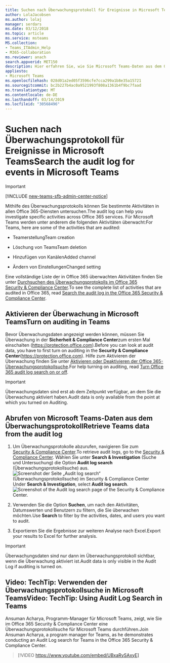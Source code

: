 ```yaml
---
title: Suchen nach Überwachungsprotokoll für Ereignisse in Microsoft Teams
author: LolaJacobsen
ms.author: lolaj
manager: serdars
ms.date: 03/12/2018
ms.topic: article
ms.service: msteams
MS.collection:
- Teams_ITAdmin_Help
- M365-collaboration
ms.reviewer: anach
search.appverid: MET150
description: Hier erfahren Sie, wie Sie Microsoft Teams-Daten aus dem Office 365-Überwachungsprotokoll abrufen.
appliesto:
- Microsoft Teams
ms.openlocfilehash: 028d01a2ed05f3596cfe7cca299a1b8e35a15721
ms.sourcegitcommit: bc2b227b4ac0a9521993f808a1361b4f9bc7faad
ms.translationtype: MT
ms.contentlocale: de-DE
ms.lasthandoff: 03/14/2019
ms.locfileid: "30568496"
---
```

<a name="search-the-audit-log-for-events-in-microsoft-teams"></a><span data-ttu-id="2878b-103">Suchen nach Überwachungsprotokoll für Ereignisse in Microsoft Teams</span><span class="sxs-lookup"><span data-stu-id="2878b-103">Search the audit log for events in Microsoft Teams</span></span>
==================================================
> [!IMPORTANT]
> [!INCLUDE [new-teams-sfb-admin-center-notice](includes/new-teams-sfb-admin-center-notice.md)]

<span data-ttu-id="2878b-104">Mithilfe des Überwachungsprotokolls können Sie bestimmte Aktivitäten in allen Office 365-Diensten untersuchen.</span><span class="sxs-lookup"><span data-stu-id="2878b-104">The audit log can help you investigate specific activities across Office 365 services.</span></span> <span data-ttu-id="2878b-105">Für Microsoft Teams werden unter anderem die folgenden Aktivitäten überwacht:</span><span class="sxs-lookup"><span data-stu-id="2878b-105">For Teams, here are some of the activities that are audited:</span></span>

-   <span data-ttu-id="2878b-106">Teamerstellung</span><span class="sxs-lookup"><span data-stu-id="2878b-106">Team creation</span></span>

-   <span data-ttu-id="2878b-107">Löschung von Teams</span><span class="sxs-lookup"><span data-stu-id="2878b-107">Team deletion</span></span>

-   <span data-ttu-id="2878b-108">Hinzufügen von Kanälen</span><span class="sxs-lookup"><span data-stu-id="2878b-108">Added channel</span></span>

-   <span data-ttu-id="2878b-109">Ändern von Einstellungen</span><span class="sxs-lookup"><span data-stu-id="2878b-109">Changed setting</span></span>

<span data-ttu-id="2878b-110">Eine vollständige Liste der in Office 365 überwachten Aktivitäten finden Sie unter [Durchsuchen des Überwachungsprotokolls im Office 365 Security & Compliance Center](https://support.office.com/article/0d4d0f35-390b-4518-800e-0c7ec95e946c).</span><span class="sxs-lookup"><span data-stu-id="2878b-110">To see the complete list of activities that are audited in Office 365, read [Search the audit log in the Office 365 Security & Compliance Center](https://support.office.com/article/0d4d0f35-390b-4518-800e-0c7ec95e946c).</span></span>

## <a name="turn-on-auditing-in-teams"></a><span data-ttu-id="2878b-111">Aktivieren der Überwachung in Microsoft Teams</span><span class="sxs-lookup"><span data-stu-id="2878b-111">Turn on auditing in Teams</span></span>

<span data-ttu-id="2878b-112">Bevor Überwachungsdaten angezeigt werden können, müssen Sie Überwachung in der **Sicherheit & Compliance Center**zum ersten Mal einschalten (https://protection.office.com).</span><span class="sxs-lookup"><span data-stu-id="2878b-112">Before you can look at audit data, you have to first turn on auditing in the **Security & Compliance Center**(https://protection.office.com).</span></span> <span data-ttu-id="2878b-113">Hilfe zum Aktivieren der Überwachung finden Sie unter [Aktivieren oder Deaktivieren der Office 365-Überwachungsprotokollsuche](https://support.office.com/article/Turn-Office-365-audit-log-search-on-or-off-e893b19a-660c-41f2-9074-d3631c95a014).</span><span class="sxs-lookup"><span data-stu-id="2878b-113">For help turning on auditing, read [Turn Office 365 audit log search on or off](https://support.office.com/article/Turn-Office-365-audit-log-search-on-or-off-e893b19a-660c-41f2-9074-d3631c95a014).</span></span>


> [!IMPORTANT]
> <span data-ttu-id="2878b-114">Überwachungsdaten sind erst ab dem Zeitpunkt verfügbar, an dem Sie die Überwachung aktiviert haben.</span><span class="sxs-lookup"><span data-stu-id="2878b-114">Audit data is only available from the point at which you turned on Auditing.</span></span>



## <a name="retrieve-teams-data-from-the-audit-log"></a><span data-ttu-id="2878b-115">Abrufen von Microsoft Teams-Daten aus dem Überwachungsprotokoll</span><span class="sxs-lookup"><span data-stu-id="2878b-115">Retrieve Teams data from the audit log</span></span>

1.  <span data-ttu-id="2878b-116">Um Überwachungsprotokolle abzurufen, navigieren Sie zum [Security & Compliance Center](https://go.microsoft.com/fwlink/?linkid=855775).</span><span class="sxs-lookup"><span data-stu-id="2878b-116">To retrieve audit logs, go to the [Security & Compliance Center](https://go.microsoft.com/fwlink/?linkid=855775).</span></span> <span data-ttu-id="2878b-117">Wählen Sie unter **Search & Investigation** (Suche und Untersuchung) die Option **Audit log search** (Überwachungsprotokollsuche) aus.![Screenshot der Seite „Audit log search“ (Überwachungsprotokollsuche) im Security & Compliance Center](media/Search_the_audit_log_for_events_in_Microsoft_Teams_image3.png)</span><span class="sxs-lookup"><span data-stu-id="2878b-117">Under **Search & Investigation**, select **Audit log search**.![Screenshot of the Audit log search page of the Security & Compliance Center.](media/Search_the_audit_log_for_events_in_Microsoft_Teams_image3.png)</span></span>

2.  <span data-ttu-id="2878b-118">Verwenden Sie die Option **Suchen**, um nach den Aktivitäten, Datumswerten und Benutzern zu filtern, die Sie überwachen möchten.</span><span class="sxs-lookup"><span data-stu-id="2878b-118">Use **Search** to filter by the activities, dates, and users you want to audit.</span></span>

3.  <span data-ttu-id="2878b-119">Exportieren Sie die Ergebnisse zur weiteren Analyse nach Excel.</span><span class="sxs-lookup"><span data-stu-id="2878b-119">Export your results to Excel for further analysis.</span></span>


> [!IMPORTANT]
> <span data-ttu-id="2878b-120">Überwachungsdaten sind nur dann im Überwachungsprotokoll sichtbar, wenn die Überwachung aktiviert ist.</span><span class="sxs-lookup"><span data-stu-id="2878b-120">Audit data is only visible in the Audit Log if auditing is turned on.</span></span>

## <a name="video-techtip-using-audit-log-search-in-teams"></a><span data-ttu-id="2878b-121">Video: TechTip: Verwenden der Überwachungsprotokollsuche in Microsoft Teams</span><span class="sxs-lookup"><span data-stu-id="2878b-121">Video: TechTip: Using Audit Log Search in Teams</span></span>

<span data-ttu-id="2878b-122">Ansuman Acharya, Programm-Manager für Microsoft Teams, zeigt, wie Sie im Office 365 Security & Compliance Center eine Überwachungsprotokollsuche für Microsoft Teams durchführen.</span><span class="sxs-lookup"><span data-stu-id="2878b-122">Join Ansuman Acharya, a program manager for Teams, as he demonstrates conducting an Audit Log search for Teams in the Office 365 Security & Compliance Center.</span></span> 


> [!VIDEO https://www.youtube.com/embed/UBxaRySAxyE]






